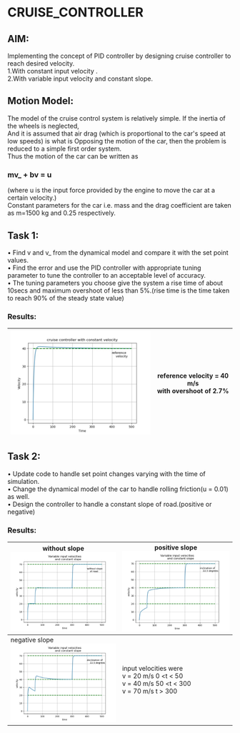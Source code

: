 # **CRUISE_CONTROLLER**

## AIM:

Implementing the concept of PID controller by designing cruise controller to reach desired velocity.  
1.With constant input velocity .  
2.With variable input velocity and constant slope.

## Motion Model:  
The model of the cruise control system is relatively simple. If the inertia of the wheels is neglected,  
And it is assumed that air drag (which is proportional to the car's speed at low speeds) is what is
Opposing the motion of the car, then the problem is reduced to a simple first order system.  
Thus the motion of the car can be written as   
### mv_ + bv = u  
(where u is the input force provided by the engine to move the car at a certain velocity.)  
Constant parameters for the car i.e. mass and the drag coefficient are taken as m=1500 kg and 0.25 respectively.  

## Task 1:  
•	Find v and v_ from the dynamical model and compare it with the set point values.  
•	Find the error and use the PID controller with appropriate tuning parameter to tune the controller to an acceptable level of accuracy.  
•	The tuning parameters you choose give the system a rise time of about 10secs and maximum overshoot of less than 5%.(rise time is the time taken to reach 90% of the steady state value)  
### Results:  
<img src="graphs/cruise_c_basic.jpeg" width="400"> | reference velocity = 40 m/s <br /> with overshoot of 2.7% 
-------------------------------------------------- |-----------------------

## Task 2:  
• Update code to handle set point changes varying with the time of simulation.  
• Change the dynamical model of the car to handle rolling friction(u = 0.01) as well.  
• Design the controller to handle a constant slope of road.(positive or negative)  
### Results:  
without slope <img src="graphs/task2_without_slope.jpeg" heigth="10"> | positive slope <img src="graphs/task2_with_+slope.jpeg">
--------------------------------------------------------|-----------------------
negative slope <img src="graphs/task2_with_-slope.jpeg">  | input velocities were <br /> v = 20 m/s  0 <t < 50 <br /> v = 40 m/s  50 <t < 300 <br /> v = 70 m/s  t > 300

